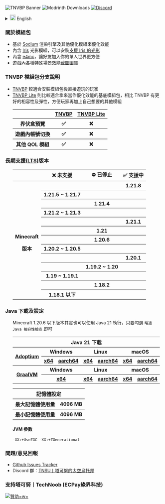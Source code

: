 ![TNVBP Banner](https://cdn.modrinth.com/data/Ohwb2cTF/images/93c0b00c68e304e503a976353e865c4fda87c313.png)
![Modrinth Downloads](https://img.shields.io/modrinth/dt/Ohwb2cTF?label=Downloads&logo=modrinth&style=flat-square)
[![Discord](https://img.shields.io/discord/607123183249653770?label=Discord&logo=discord&style=flat-square)](https://discord.gg/Yj9WH3P8RN)

<details>
    <summary>
        <img src="https://i.imgur.com/4XuDWHv.png" alt="English" width="18">
        English
    </summary>

<h3>About Modpack</h3>
<ul>
    <li>Based on <a href="https://modrinth.com/mod/sodium">Sodium</a> and other optimization mods to optimize performance</li>
    <li>Include the <a href="https://modrinth.com/mod/iris">Iris shader mod</a>, so you can install <a href="https://modrinth.com/shaders?g=categories:iris">shaders that Iris support</a></li>
    <li>Include the <a href="https://modrinth.com/mod/e4mc">e4mc</a> mod so your friends can easily connect to your single player world</li>
    <li><a href="https://modrinth.com/modpack/tnvbp/gallery">In-game benchmark screenshots</a></li>
</ul>

<h3>Other TNVBP Modpack Differences</h3>
<ul>
    <li><a href="https://modrinth.com/modpack/tnvbp">TNVBP</a> is for those who just want to install the modpack and play</li>
    <li><a href="https://modrinth.com/modpack/tnvbp-lite">TNVBP Lite</a> is more suitable as a basic performance optimization modpack, so you can add your other favourite mods in it</li>
    <table>
        <tr>
            <th></th>
            <th><a href="https://modrinth.com/modpack/tnvbp">TNVBP</a></th>
            <th><a href="https://modrinth.com/modpack/tnvbp-lite">TNVBP Lite</a></th>
        </tr>
        <tr>
            <th>Shulker Box Preview</th>
            <th>✅</th>
            <th>❌</th>
        </tr>
        <tr>
            <th>In-game Account Switcher</th>
            <th>✅</th>
            <th>❌</th>
        </tr>
        <tr>
            <th>Other QOL Mods</th>
            <th>✅</th>
            <th>❌</th>
        </tr>
    </table>
</ul>

<h3><a href="https://en.wikipedia.org/wiki/Long-term_support">Long-term support</a></h3>
<ul>
    <table>
        <tr>
            <th></th>
            <th>❌ Unavailable</th>
            <th>⛔ Deprecated</th>
            <th>✅ Current</th>
        </tr>
        <tr>
            <th rowspan="20"><p>Minecraft</p>Versions</th>
            <th></th>
            <th></th>
            <th>1.21.8</th>
        </tr>
        <tr>
            <th>1.21.5 ~ 1.21.7</th>
            <th></th>
            <th></th>
        </tr>
        <tr>
            <th></th>
            <th>1.21.4</th>
            <th></th>
        </tr>
        <tr>
            <th>1.21.2 ~ 1.21.3</th>
            <th></th>
            <th></th>
        </tr>
        <tr>
            <th></th>
            <th></th>
            <th>1.21.1</th>
        </tr>
        <tr>
            <th></th>
            <th>1.21</th>
            <th></th>
        </tr>
        <tr>
            <th></th>
            <th>1.20.6</th>
            <th></th>
        </tr>
        <tr>
            <th>1.20.2 ~ 1.20.5</th>
            <th></th>
            <th></th>
        </tr>
        <tr>
            <th></th>
            <th></th>
            <th>1.20.1</th>
        </tr>
        <tr>
            <th></th>
            <th>1.19.2 ~ 1.20</th>
            <th></th>
        </tr>
        <tr>
            <th>1.19 ~ 1.19.1</th>
            <th></th>
            <th></th>
        </tr>
        <tr>
            <th></th>
            <th>1.18.2</th>
            <th></th>
        </tr>
        <tr>
            <th>1.18.1 and older</th>
            <th></th>
            <th></th>
        </tr>
    </table>
</ul>

<h3>Java Download & Configuration</h3>
<ul>
    <p>Minecraft 1.20.6 and below can actually run with Java 21, just check the <code>Skip Java compatibility checks</code> check box</p>
    <table>
        <tr>
            <th colspan="7">Java 21 Download</th>
        </tr>
        <tr>
            <th rowspan="2"><a href="https://adoptium.net/">Adoptium</a></th>
            <th colspan="2">Windows</th>
            <th colspan="2">Linux</th>
            <th colspan="2">macOS</th>
        </tr>
        <tr>
            <th><a href="https://adoptium.net/temurin/releases/?variant=openjdk21&jvmVariant=hotspot&package=jre&os=windows&arch=x64">x64</a></th>
            <th><a href="https://adoptium.net/temurin/releases/?variant=openjdk21&jvmVariant=hotspot&package=jre&os=windows&arch=aarch64">aarch64</a></th>
            <th><a href="https://adoptium.net/temurin/releases/?variant=openjdk21&jvmVariant=hotspot&package=jre&os=linux&arch=x64">x64</a></th>
            <th><a href="https://adoptium.net/temurin/releases/?variant=openjdk21&jvmVariant=hotspot&package=jre&os=linux&arch=aarch64">aarch64</a></th>
            <th><a href="https://adoptium.net/temurin/releases/?variant=openjdk21&jvmVariant=hotspot&package=jre&os=mac&arch=x64">x64</a></th>
            <th><a href="https://adoptium.net/temurin/releases/?variant=openjdk21&jvmVariant=hotspot&package=jre&os=mac&arch=aarch64">aarch64</a></th>
        </tr>
        <tr>
            <th rowspan="2"><a href="https://www.graalvm.org/">GraalVM</a></th>
            <th colspan="2">Windows</th>
            <th colspan="2">Linux</th>
            <th colspan="2">macOS</th>
        </tr>
        <tr>
            <th colspan="2"><a href="https://download.oracle.com/graalvm/21/latest/graalvm-jdk-21_windows-x64_bin.zip">x64</a></th>
            <th><a href="https://download.oracle.com/graalvm/21/latest/graalvm-jdk-21_linux-x64_bin.tar.gz">x64</a></th>
            <th><a href="https://download.oracle.com/graalvm/21/latest/graalvm-jdk-21_linux-aarch64_bin.tar.gz">aarch64</a></th>
            <th><a href="https://download.oracle.com/graalvm/21/latest/graalvm-jdk-21_macos-x64_bin.tar.gz">x64</a></th>
            <th><a href="https://download.oracle.com/graalvm/21/latest/graalvm-jdk-21_macos-aarch64_bin.tar.gz">aarch64</a></th>
        </tr>
    </table>
    <table>
        <tr>
            <th colspan="2">Memory Settings</th>
        </tr>
        <tr>
            <th>Maximum</th>
            <th>4096 MB</th>
        </tr>
        <tr>
            <th>Minimum</th>
            <th>4096 MB</th>
        </tr>
    </table>
    <h4>JVM arguments</h4>
    <pre><code>-XX:+UseZGC -XX:+ZGenerational</code></pre>
</ul>

<h3>Issue Report or Suggestion</h3>
<ul>
    <li><a href="https://github.com/TN-TechNoob/TNVBP/issues">Github Issue Tracker</a></li>
    <li>Discord Server: <a href="https://discord.gg/Yj9WH3P8RN">TNSU丨TechNoob's Space Utopia</a></li>
</ul>

</details>

<h3>關於模組包</h3>
<ul>
    <li>基於 <a href="https://modrinth.com/mod/sodium">Sodium</a> 渲染引擎及其他優化模組來優化效能</li>
    <li>內含 <a href="https://modrinth.com/mod/iris">Iris</a> 光影模組，可以安裝<a href="https://modrinth.com/shaders?g=categories:iris">支援 Iris 的光影</a></li>
    <li>內含 <a href="https://modrinth.com/mod/e4mc">e4mc</a>，讓好友加入你的單人世界更方便</li>
    <li>遊戲內各種特殊場景效能<a href="https://modrinth.com/modpack/tnvbp/gallery">截圖圖庫</a></li>
</ul>

<h3>TNVBP 模組包分支說明</h3>
<ul>
    <li><a href="https://modrinth.com/modpack/tnvbp">TNVBP</a> 較適合安裝模組包後直接遊玩的玩家</li>
    <li><a href="https://modrinth.com/modpack/tnvbp-lite">TNVBP Lite</a> 則比較適合拿來當作優化效能的基底模組包，相比 TNVBP 有更好的相容性及彈性，方便玩家再加上自己想要的其他模組</li>
    <table>
        <tr>
            <th></th>
            <th><a href="https://modrinth.com/modpack/tnvbp">TNVBP</a></th>
            <th><a href="https://modrinth.com/modpack/tnvbp-lite">TNVBP Lite</a></th>
        </tr>
        <tr>
            <th>界伏盒預覽</th>
            <th>✅</th>
            <th>❌</th>
        </tr>
        <tr>
            <th>遊戲內帳號切換</th>
            <th>✅</th>
            <th>❌</th>
        </tr>
        <tr>
            <th>其他 QOL 模組</th>
            <th>✅</th>
            <th>❌</th>
        </tr>
    </table>
</ul>

<h3>長期支援(<a href="https://zh.wikipedia.org/zh-tw/%E9%95%B7%E6%9C%9F%E6%94%AF%E6%8F%B4">LTS</a>)版本</h3>
<ul>
    <table>
        <tr>
            <th></th>
            <th>❌ 未支援</th>
            <th>⛔ 已停止</th>
            <th>✅ 支援中</th>
        </tr>
        <tr>
            <th rowspan="20"><p>Minecraft</p>版本</th>
            <th></th>
            <th></th>
            <th>1.21.8</th>
        </tr>
        <tr>
            <th>1.21.5 ~ 1.21.7</th>
            <th></th>
            <th></th>
        </tr>
        <tr>
            <th></th>
            <th>1.21.4</th>
            <th></th>
        </tr>
        <tr>
            <th>1.21.2 ~ 1.21.3</th>
            <th></th>
            <th></th>
        </tr>
        <tr>
            <th></th>
            <th></th>
            <th>1.21.1</th>
        </tr>
        <tr>
            <th></th>
            <th>1.21</th>
            <th></th>
        </tr>
        <tr>
            <th></th>
            <th>1.20.6</th>
            <th></th>
        </tr>
        <tr>
            <th>1.20.2 ~ 1.20.5</th>
            <th></th>
            <th></th>
        </tr>
        <tr>
            <th></th>
            <th></th>
            <th>1.20.1</th>
        </tr>
        <tr>
            <th></th>
            <th>1.19.2 ~ 1.20</th>
            <th></th>
        </tr>
        <tr>
            <th>1.19 ~ 1.19.1</th>
            <th></th>
            <th></th>
        </tr>
        <tr>
            <th></th>
            <th>1.18.2</th>
            <th></th>
        </tr>
        <tr>
            <th>1.18.1 以下</th>
            <th></th>
            <th></th>
        </tr>
    </table>
</ul>

<h3>Java 下載及設定</h3>
<ul>
    <p>Minecraft 1.20.6 以下版本其實也可以使用 Java 21 執行，只要勾選 <code>略過 Java 相容性檢查</code> 即可</p>
    <table>
        <tr>
            <th colspan="7">Java 21 下載</th>
        </tr>
        <tr>
            <th rowspan="2"><a href="https://adoptium.net/">Adoptium</a></th>
            <th colspan="2">Windows</th>
            <th colspan="2">Linux</th>
            <th colspan="2">macOS</th>
        </tr>
        <tr>
            <th><a href="https://adoptium.net/temurin/releases/?variant=openjdk21&jvmVariant=hotspot&package=jre&os=windows&arch=x64">x64</a></th>
            <th><a href="https://adoptium.net/temurin/releases/?variant=openjdk21&jvmVariant=hotspot&package=jre&os=windows&arch=aarch64">aarch64</a></th>
            <th><a href="https://adoptium.net/temurin/releases/?variant=openjdk21&jvmVariant=hotspot&package=jre&os=linux&arch=x64">x64</a></th>
            <th><a href="https://adoptium.net/temurin/releases/?variant=openjdk21&jvmVariant=hotspot&package=jre&os=linux&arch=aarch64">aarch64</a></th>
            <th><a href="https://adoptium.net/temurin/releases/?variant=openjdk21&jvmVariant=hotspot&package=jre&os=mac&arch=x64">x64</a></th>
            <th><a href="https://adoptium.net/temurin/releases/?variant=openjdk21&jvmVariant=hotspot&package=jre&os=mac&arch=aarch64">aarch64</a></th>
        </tr>
        <tr>
            <th rowspan="2"><a href="https://www.graalvm.org/">GraalVM</a></th>
            <th colspan="2">Windows</th>
            <th colspan="2">Linux</th>
            <th colspan="2">macOS</th>
        </tr>
        <tr>
            <th colspan="2"><a href="https://download.oracle.com/graalvm/21/latest/graalvm-jdk-21_windows-x64_bin.zip">x64</a></th>
            <th><a href="https://download.oracle.com/graalvm/21/latest/graalvm-jdk-21_linux-x64_bin.tar.gz">x64</a></th>
            <th><a href="https://download.oracle.com/graalvm/21/latest/graalvm-jdk-21_linux-aarch64_bin.tar.gz">aarch64</a></th>
            <th><a href="https://download.oracle.com/graalvm/21/latest/graalvm-jdk-21_macos-x64_bin.tar.gz">x64</a></th>
            <th><a href="https://download.oracle.com/graalvm/21/latest/graalvm-jdk-21_macos-aarch64_bin.tar.gz">aarch64</a></th>
        </tr>
    </table>
    <table>
        <tr>
            <th colspan="2">記憶體設定</th>
        </tr>
        <tr>
            <th>最大記憶體使用量</th>
            <th>4096 MB</th>
        </tr>
        <tr>
            <th>最小記憶體使用量</th>
            <th>4096 MB</th>
        </tr>
    </table>
    <h4>JVM 參數</h4>
    <pre><code>-XX:+UseZGC -XX:+ZGenerational</code></pre>
</ul>

<h3>問題/意見回報</h3>
<ul>
    <li><a href="https://github.com/TN-TechNoob/TNVBP/issues">Github Issues Tracker</a></li>
    <li>Discord 群：<a href="https://discord.gg/Yj9WH3P8RN">TNSU丨塔可努的太空烏托邦</a></li>
</ul>

<h3>支持塔可努丨TechNoob (ECPay綠界科技)</h3>
<a href="https://p.ecpay.com.tw/5F5F547">
    <img src="https://i.imgur.com/CBlFm05.png" alt="贊助=w=">
</a>
